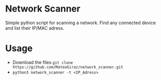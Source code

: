 # Network Scanner
Simple python script for scanning a network. Find any connected device and list their IP/MAC adress.  
# Usage
- Download the files `git clone https://github.com/MateoGiraz/network_scanner.git`
- `python3 network_scanner -t <IP_Adress>`
